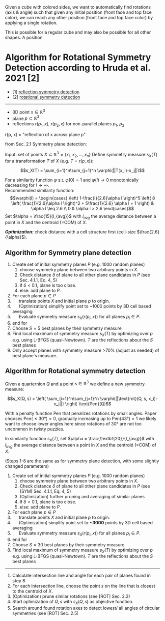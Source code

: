 Given a cube with colored sides, we want to automatically find rotations (axis & angle) such that given any initial position (front face and top face color), we can reach any other position (front face and top face color) by applying a single rotation.

This is possible for a regular cube and may also be possible for all other shapes. A position 

# Algorithm for Rotational Symmetry Detection according to Hruda et al. 2021 [2]
- [1] [reflection symmetry detection](https://doi.org/10.1007/s00371-020-02034-w)  
- [2] [rotational symmetry detection](https://doi.org/10.1016/j.cagd.2022.102138)

---

- 3D point $x \in \mathbb{R}^3$
- plane $p \subset \mathbb{R}^3$
- reflections $r(p_1, x)$, $r(p_2, x)$ for non-parallel planes $p_1$, $p_2$

r(p, x) = "reflection of x across plane p"

from Sec. 2.1
Symmetry plane detection:

Input: set of points $X \subset \mathbb{R}^3 = \{x_1, x_2, ..., x_n\}$
Define symmetry measure $s_X(T)$ for a transformation $T$ of $X$ (e.g. $T=r(p,x)$):

$$s_X(T) = \sum_{i=1}^n\sum_{j=1}^n \varphi(||T(x_i)-x_j||)$$

For a similarity function $\varphi$ s.t. $\varphi(0)=1$ and $\varphi(l) \to 0$ monotonically decreasing for $l\to \infty$.  
Recommended similarity function:
$$\varphi(l) = \begin{cases}
\left( 1-\frac{l}{2.6}\alpha l \right)^5 \left( 8 \left( \frac{1}{2.6}\alpha l \right)^2 + 5\frac{1}{2.6} \alpha l + 1 \right) & \alpha l \leq 2.6 \\
0 & \alpha l > 2.6
\end{cases}$$
Set $\alpha = \frac{15}{l_{avg}}$ with $l_{avg}$ the average distance between a point in $X$ and the centroid (=COM) of $X$.
<!-- Set $\alpha \geq 2 \frac{2.6}{l_{min}}$ with $l_{min}$ the minimum distance between two points in $X$. -->

***Optimization:*** check distance with a cell structure first (cell-size $\frac{2.6}{\alpha}$).

## Algorithm for Symmetry plane detection
1. Create set of initial symmetry planes $P$ (e.g. 1000 random planes) 
   1. choose symmetry plane between two arbitrary points in $X$.
   2. Check distance $\delta$ of plane to all other plane candidates in $P$ (see Sec. 4.1.1, Eq. 4, 5)
   3. if $\delta < 0.1$, plane is too close.
   4. else: add plane to $P$.
2. For each plane $p \in P$
3. $\quad$ translate points $X$ and initial plane $p$ to origin.
4. $\quad$ (Optimization) simplify point set to ~1000 points by 3D cell based averaging
5. $\quad$ Evaluate symmetry measure $s_X(r(p_i, x))$ for all planes $p_i \in P$.
6. end for
7. Choose $S=5$ best planes by their symmetry measure
8. Find local maximum of symmetry measure $s_X(T)$ by optimizing over $p$ e.g. using L-BFGS (quasi-Newtown). $T$ are the reflections about the $S$ best planes
9. Only accept planes with symmetry measure >70% (adjust as needed) of best plane's measure.


## Algorithm for Rotational symmetry detection
Given a quarternion $Q$ and a point $s \in \mathbb{R}^3$ we define a new symmetry measure:

$$s_X(Q, s) = \left( \sum_{i=1}^n\sum_{j=1}^n \varphi(||\text{rot}(Q, s, x_i)-x_j||) \right) \text{Pen}(Q)$$

With a penalty function $\text{Pen}$ that penalizes rotations by small angles. Paper chooses $\text{Pen}(\leq 30°) = 0$, gradually increasing up to $\text{Pen}(43°)=1$ we likely want to choose lower angles here since rotations of 30° are not too uncommon in twisty puzzles.

In similarity function $s_X(T)$, set $\alpha = \frac{\textbf{20}}{l_{avg}}$ with $l_{avg}$ the average distance between a point in $X$ and the centroid (=COM) of $X$.

(Steps 1-8 are the same as for symmetry plane detection, with some slightly changed parameters)
1. Create set of initial symmetry planes $P$ (e.g. 1000 random planes) 
   1. choose symmetry plane between two arbitrary points in $X$.
   2. Check distance $\delta$ of plane to all other plane candidates in $P$ (see [SYM] Sec. 4.1.1, Eq. 4, 5)
   3. (Optimization) further pruning and averaging of similar planes
   4. if $\delta < 0.1$, plane is too close.
   5. else: add plane to $P$.
2. For each plane $p \in P$
3. $\quad$ translate points $X$ and initial plane $p$ to origin.
4. $\quad$ (Optimization) simplify point set to **~3000** points by 3D cell based averaging
5. $\quad$ Evaluate symmetry measure $s_X(r(p_i, x))$ for all planes $p_i \in P$.
6. end for
7. Choose $S=30$ best planes by their symmetry measure
8. Find local maximum of symmetry measure $s_X(T)$ by optimizing over $p$ e.g. using L-BFGS (quasi-Newtown). $T$ are the reflections about the $S$ best planes
---
1.  Calculate intersection line and angle for each pair of planes found in step 8.
2.  For each intersection line, choose the point $s$ on the line that is closest to the centroid of $X$.
3.  (Optimization) prune similar rotations (see [ROT] Sec. 2.3)
4.  Start optimization of $Q, s$ with $s_X(Q, s)$ as objective function.
5.  Search around found rotation axes to detect lowest/ all angles of circular symmetries (see [ROT] Sec. 2.5)